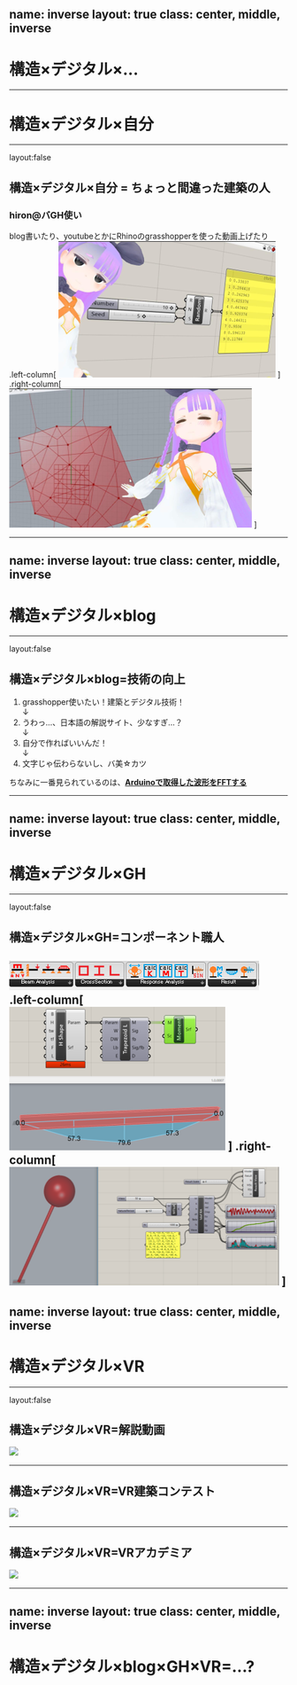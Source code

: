 name: inverse
layout: true
class: center, middle, inverse
---
# 構造×デジタル×...
---
# 構造×デジタル×自分
---
layout:false
## 構造×デジタル×自分 = ちょっと間違った建築の人
### hiron@バGH使い
blog書いたり、youtubeとかにRhinoのgrasshopperを使った動画上げたり  
.left-column[
![](https://github.com/hiro-n-rgkr/slides/blob/gh-pages/images/top1.PNG)
]
.right-column[
![](https://github.com/hiro-n-rgkr/slides/blob/gh-pages/images/top2.PNG)
]

---
name: inverse
layout: true
class: center, middle, inverse
---
# 構造×デジタル×blog
---
layout:false
## 構造×デジタル×blog=技術の向上
1.  grasshopper使いたい！建築とデジタル技術！  
↓
2.  うわっ…、日本語の解説サイト、少なすぎ…？  
↓
3.  自分で作ればいいんだ！  
↓
4.  文字じゃ伝わらないし、バ美☆カツ  

ちなみに一番見られているのは、__[Arduinoで取得した波形をFFTする](https://rgkr-memo.blogspot.com/2015/10/arduinofft.html)__

---
name: inverse
layout: true
class: center, middle, inverse
---
# 構造×デジタル×GH
---
layout:false
## 構造×デジタル×GH=コンポーネント職人
![](https://github.com/hiro-n-rgkr/slides/blob/gh-pages/images/component.PNG)  
.left-column[
![](https://github.com/hiro-n-rgkr/slides/blob/gh-pages/images/Beam.PNG)
]
.right-column[
![](https://github.com/hiro-n-rgkr/slides/blob/gh-pages/images/response.PNG)
]
---
name: inverse
layout: true
class: center, middle, inverse
---
# 構造×デジタル×VR
---
layout:false
## 構造×デジタル×VR=解説動画
[![](https://i.ytimg.com/vi/65HYKiHWYDs/hqdefault.jpg)](https://www.youtube.com/watch?v=65HYKiHWYDs&t=17s)

---
## 構造×デジタル×VR=VR建築コンテスト
![](https://static.wixstatic.com/media/d87462_96e93f6a167e4cba95c60f76dcf67695~mv2_d_2526_1787_s_2.png/v1/fill/w_544,h_384,al_c,q_80,usm_0.66_1.00_0.01/2526x1787_150.webp)

---
## 構造×デジタル×VR=VRアカデミア
<img src="https://lh4.googleusercontent.com/q1olNHs32NoR1yDpzDAn41bZz5NvQSlVb0x--0jGDBKNLqWnYkDOAbCKCLfCIdZ1ZKPwkTQVtyyOD6iJm2HJh36jYWyY8-ZrrE_Bh1OpUSQc751pNA=w1075" width="600">

---
name: inverse
layout: true
class: center, middle, inverse
---
# 構造×デジタル×blog×GH×VR=...?
